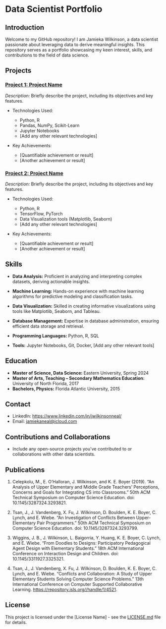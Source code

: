 # Data Scientist Portfolio

## Introduction

Welcome to my GitHub repository! I am Jamieka Wilkinson, a data scientist passionate about leveraging data to derive meaningful insights. This repository serves as a portfolio showcasing my keen interest, skills, and contributions to the field of data science.

## Projects

### [Project 1: Project Name](Project-Link)
*Description:* Briefly describe the project, including its objectives and key features.

* Technologies Used:
  - Python, R
  - Pandas, NumPy, Scikit-Learn
  - Jupyter Notebooks
  - [Add any other relevant technologies]

* Key Achievements:
  - [Quantifiable achievement or result]
  - [Another achievement or result]

### [Project 2: Project Name](Project-Link)
*Description:* Briefly describe the project, including its objectives and key features.

* Technologies Used:
  - Python, R
  - TensorFlow, PyTorch
  - Data Visualization tools (Matplotlib, Seaborn)
  - [Add any other relevant technologies]

* Key Achievements:
  - [Quantifiable achievement or result]
  - [Another achievement or result]

## Skills

* **Data Analysis:** Proficient in analyzing and interpreting complex datasets, deriving actionable insights.

* **Machine Learning:** Hands-on experience with machine learning algorithms for predictive modeling and classification tasks.

* **Data Visualization:** Skilled in creating informative visualizations using tools like Matplotlib, Seaborn, and Tableau.

* **Database Management:** Expertise in database administration, ensuring efficient data storage and retrieval.

* **Programming Languages:** Python, R, SQL

* **Tools:** Jupyter Notebooks, Git, Docker, [Add any other relevant tools]

## Education

* **Master of Science, Data Science:** Eastern University, Spring 2024
* **Master of Arts, Teaching – Secondary Mathematics Education:** University of North Florida, 2017
* **Bachelors, Physics:** Florida Atlantic University, 2015

## Contact

* LinkedIn: https://www.linkedin.com/in/jwilkinsonneal/ 
* Email: jamiekaneal@icloud.com

## Contributions and Collaborations

* Include any open-source projects you've contributed to or collaborations with other data scientists.

## Publications

1. Celepkolu, M., E. O’Halloran, J. Wilkinson, and K. E. Boyer (2019). “An Analysis of Upper
Elementary and Middle Grade Teachers’ Perceptions, Concerns and Goals for Integrating CS
into Classrooms.” 50th ACM Technical Symposium on Computer Science Education. doi:
10.1145/3287324.3293821.
   
2. Tsan, J., J. Vandenberg, X. Fu, J. Wilkinson, D. Boulden, K. E. Boyer, C. Lynch, and E.
Wiebe. “An Investigation of Conflicts Between Upper-Elementary Pair Programmers.” 50th ACM
Technical Symposium on Computer Science Education. doi: 10.1145/3287324.3293799.

3. Wiggins, J. B., J. Wilkinson, L. Baigorria, Y. Huang, K. E. Boyer, C. Lynch, and E. Wiebe.
“From Doodles to Designs: Participatory Pedagogical Agent Design with Elementary Students.”
18th ACM International Conference on Interaction Design and Children. doi:
10.1145/3311927.3325321.
   
4. Tsan, J., J. Vandenberg, X. Fu, J. Wilkinson, D. Boulden, K. E. Boyer, C. Lynch, and E.
Wiebe. “Conflicts and Collaboration: A Study of Upper Elementary Students Solving Computer
Science Problems.” 13th International Conference on Computer Supported Collaborative
Learning. https://repository.isls.org//handle/1/4521.

## License

This project is licensed under the [License Name] - see the [LICENSE.md](LICENSE.md) file for details.
